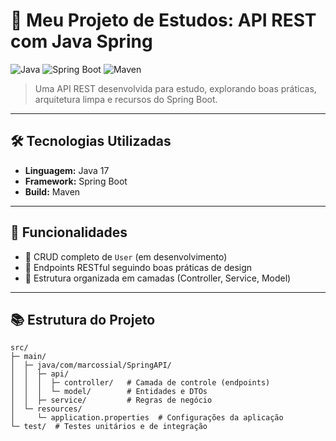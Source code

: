 # 🍃 Meu Projeto de Estudos: API REST com Java Spring

![Java](https://img.shields.io/badge/Java-17-blue?logo=java&logoColor=white)
![Spring Boot](https://img.shields.io/badge/Spring%20Boot-3.5.4-green?logo=spring&logoColor=white)
![Maven](https://img.shields.io/badge/Maven-4.0-red?logo=apachemaven&logoColor=white)

> Uma API REST desenvolvida para estudo, explorando boas práticas, arquitetura limpa e recursos do Spring Boot.

---

## 🛠 Tecnologias Utilizadas

- **Linguagem:** Java 17
- **Framework:** Spring Boot
- **Build:** Maven

---

## 🚀 Funcionalidades

- 🔹 CRUD completo de `User` (em desenvolvimento)
- 🔹 Endpoints RESTful seguindo boas práticas de design
- 🔹 Estrutura organizada em camadas (Controller, Service, Model)

---

## 📚 Estrutura do Projeto

```text
src/
├─ main/
│  ├─ java/com/marcossial/SpringAPI/
│  │  ├─ api/
│  │  │  ├─ controller/   # Camada de controle (endpoints)
│  │  │  └─ model/        # Entidades e DTOs
│  │  ├─ service/         # Regras de negócio
│  └─ resources/
│     └─ application.properties  # Configurações da aplicação
└─ test/  # Testes unitários e de integração
```

